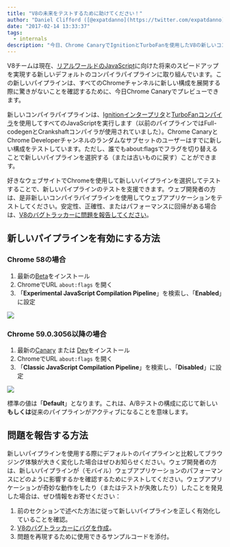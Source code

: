 ```yaml
---
title: "V8の未来をテストするために助けてください！"
author: "Daniel Clifford ([@expatdanno](https://twitter.com/expatdanno)), オリジナルミュンヘンV8醸造者"
date: "2017-02-14 13:33:37"
tags: 
  - internals
description: "今日、Chrome CanaryでIgnitionとTurboFanを使用したV8の新しいコンパイラパイプラインをプレビューできます！"
---
```

V8チームは現在、[リアルワールドのJavaScript](/blog/real-world-performance)に向けた将来のスピードアップを実現する新しいデフォルトのコンパイラパイプラインに取り組んでいます。この新しいパイプラインは、すべてのChromeチャンネルに新しい構成を展開する際に驚きがないことを確認するために、今日Chrome Canaryでプレビューできます。

<!--truncate-->
新しいコンパイラパイプラインは、[Ignitionインタープリタ](/blog/ignition-interpreter)と[TurboFanコンパイラ](/docs/turbofan)を使用してすべてのJavaScriptを実行します（以前のパイプラインではFull-codegenとCrankshaftコンパイラが使用されていました）。Chrome CanaryとChrome Developerチャンネルのランダムなサブセットのユーザーはすでに新しい構成をテストしています。ただし、誰でもabout:flagsでフラグを切り替えることで新しいパイプラインを選択する（または古いものに戻す）ことができます。

好きなウェブサイトでChromeを使用して新しいパイプラインを選択してテストすることで、新しいパイプラインのテストを支援できます。ウェブ開発者の方は、是非新しいコンパイラパイプラインを使用してウェブアプリケーションをテストしてください。安定性、正確性、またはパフォーマンスに回帰がある場合は、[V8のバグトラッカーに問題を報告してください](https://bugs.chromium.org/p/v8/issues/entry?template=Bug%20report%20for%20the%20new%20pipeline)。

## 新しいパイプラインを有効にする方法

### Chrome 58の場合

1. 最新の[Beta](https://www.google.com/chrome/browser/beta.html)をインストール
2. ChromeでURL `about:flags` を開く
3. 「**Experimental JavaScript Compilation Pipeline**」を検索し、「**Enabled**」に設定

![](/_img/test-the-future/58.png)

### Chrome 59.0.3056以降の場合

1. 最新の[Canary](https://www.google.com/chrome/browser/canary.html) または [Dev](https://www.google.com/chrome/browser/desktop/index.html?extra=devchannel)をインストール
2. ChromeでURL `about:flags` を開く
3. 「**Classic JavaScript Compilation Pipeline**」を検索し、「**Disabled**」に設定

![](/_img/test-the-future/59.png)

標準の値は「**Default**」となります。これは、A/Bテストの構成に応じて新しい**もしくは**従来のパイプラインがアクティブになることを意味します。

## 問題を報告する方法

新しいパイプラインを使用する際にデフォルトのパイプラインと比較してブラウジング体験が大きく変化した場合はぜひお知らせください。ウェブ開発者の方は、新しいパイプラインが（モバイル）ウェブアプリケーションのパフォーマンスにどのように影響するかを確認するためにテストしてください。ウェブアプリケーションが奇妙な動作をしたり（またはテストが失敗したり）したことを発見した場合は、ぜひ情報をお寄せください：

1. 前のセクションで述べた方法に従って新しいパイプラインを正しく有効化していることを確認。
2. [V8のバグトラッカーにバグを作成](https://bugs.chromium.org/p/v8/issues/entry?template=Bug%20report%20for%20the%20new%20pipeline)。
3. 問題を再現するために使用できるサンプルコードを添付。

